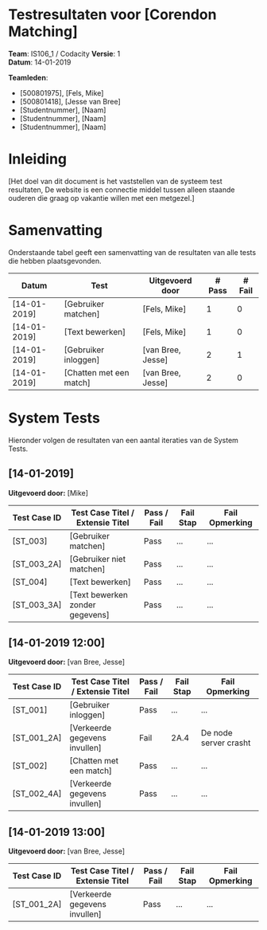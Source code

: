 # Testresultaten voor [Corendon Matching]
**Team**: IS106_1 / Codacity
**Versie**: 1  
**Datum**: 14-01-2019  

**Teamleden**:
- [500801975], [Fels, Mike]
- [500801418], [Jesse van Bree]
- [Studentnummer], [Naam]
- [Studentnummer], [Naam]
- [Studentnummer], [Naam]

# Inleiding
[Het doel van dit document is het vaststellen van de systeem test resultaten, De website is een connectie middel tussen alleen staande ouderen die graag op vakantie willen met een metgezel.]

# Samenvatting
Onderstaande tabel geeft een samenvatting van de resultaten van alle tests die hebben plaatsgevonden.

| Datum | Test | Uitgevoerd door | # Pass | # Fail |
|-|-|-|-|-|
| [14-01-2019] | [Gebruiker matchen] | [Fels, Mike] | 1 | 0 |
| [14-01-2019] | [Text bewerken] | [Fels, Mike] | 1 | 0 |
| [14-01-2019] | [Gebruiker inloggen] | [van Bree, Jesse] | 2 | 1 |
| [14-01-2019] | [Chatten met een match] | [van Bree, Jesse] | 2 | 0 |

# System Tests
Hieronder volgen de resultaten van een aantal iteraties van de System Tests.

## [14-01-2019]
**Uitgevoerd door:** [Mike]  

| Test Case ID | Test Case Titel / Extensie Titel | Pass / Fail |  Fail Stap | Fail Opmerking |  
|-|-|-|-|-|
| [ST_003] | [Gebruiker matchen] | Pass | ... | ... |  
| [ST_003_2A] | [Gebruiker niet matchen] | Pass | ... | ... |  
| [ST_004] | [Text bewerken] | Pass | ... | ... |  
| [ST_003_3A] | [Text bewerken zonder gegevens] | Pass | ... | ... |  

## [14-01-2019 12:00]
**Uitgevoerd door:** [van Bree, Jesse]

| Test Case ID | Test Case Titel / Extensie Titel | Pass / Fail |  Fail Stap | Fail Opmerking |
|-|-|-|-|-|
| [ST_001] | [Gebruiker inloggen] | Pass | ... | ... |
| [ST_001_2A] | [Verkeerde gegevens invullen] | Fail | 2A.4 | De node server crasht |
| [ST_002] | [Chatten met een match] | Pass | ... | ... |
| [ST_002_4A] | [Verkeerde gegevens invullen] | Pass | ... | ... |

## [14-01-2019 13:00]
**Uitgevoerd door:** [van Bree, Jesse]

| Test Case ID | Test Case Titel / Extensie Titel | Pass / Fail |  Fail Stap | Fail Opmerking |
|-|-|-|-|-|
| [ST_001_2A] | [Verkeerde gegevens invullen] | Pass | ... | ... |
